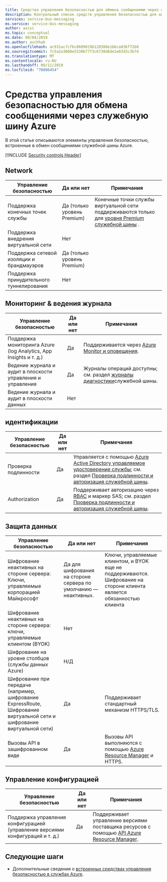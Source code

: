 ```yaml
---
title: Средства управления безопасностью для обмена сообщениями через служебную шину Azure
description: Контрольный список средств управления безопасностью для оценки обмена сообщениями через служебную шину Azure
services: service-bus-messaging
ms.service: service-bus-messaging
author: axisc
ms.topic: conceptual
ms.date: 09/04/2019
ms.author: aschhab
ms.openlocfilehash: ac931ac7cf6c8609019b120388e1b6ca836f72b8
ms.sourcegitcommit: 7c5a2a3068e5330b77f3c6738d6de1e03d3c3b7d
ms.translationtype: MT
ms.contentlocale: ru-RU
ms.lasthandoff: 09/11/2019
ms.locfileid: "70886454"
---
```

# <a name="security-controls-for-azure-service-bus-messaging"></a>Средства управления безопасностью для обмена сообщениями через служебную шину Azure

В этой статье описываются элементы управления безопасностью, встроенные в обмен сообщениями служебной шины Azure.

[!INCLUDE [Security controls Header](../../includes/security-controls-header.md)]

## <a name="network"></a>Network

| Управление безопасностью | Да или нет | Примечания |
|---|---|--|
| Поддержка конечных точек службы| Да (только уровень Premium) | Конечные точки службы виртуальной сети поддерживаются только для [уровня Premium служебной шины](service-bus-premium-messaging.md) . |
| Поддержка внедрения виртуальной сети| Нет | |
| Поддержка сетевой изоляции и брандмауэров| Да (только уровень Premium) |  |
| Поддержка принудительного туннелирования| Нет |  |

## <a name="monitoring--logging"></a>Мониторинг & ведения журнала

| Управление безопасностью | Да или нет | Примечания|
|---|---|--|
| Поддержка мониторинга Azure (log Analytics, App Insights и т. д.)| Да | Поддерживается через [Azure Monitor и оповещения](service-bus-metrics-azure-monitor.md). |
| Ведение журнала и аудит в плоскости управления и управления| Да | Журналы операций доступны; см. раздел [журналы диагностики](service-bus-diagnostic-logs.md)служебной шины.  |
| Ведение журнала и аудит в плоскости данных| Нет |  |

## <a name="identity"></a>идентификации

| Управление безопасностью | Да или нет | Примечания|
|---|---|--|
| Проверка подлинности| Да | Управляется с помощью [Azure Active Directory управляемое удостоверение службы](service-bus-managed-service-identity.md); см. раздел [Проверка подлинности и авторизация служебной шины](service-bus-authentication-and-authorization.md).|
| Authorization| Да | Поддерживает авторизацию через [RBAC](authenticate-application.md) и маркер SAS; см. раздел [Проверка подлинности и авторизация служебной шины](service-bus-authentication-and-authorization.md). |

## <a name="data-protection"></a>Защита данных

| Управление безопасностью | Да или нет | Примечания |
|---|---|--|
| Шифрование неактивных на стороне сервера: Ключи, управляемые корпорацией Майкрософт |  Да для шифрования на стороне сервера по умолчанию — неактивных. | Ключи, управляемые клиентом, и BYOK еще не поддерживаются. Шифрование на стороне клиента является обязанностью клиента |
| Шифрование неактивных на стороне сервера: ключи, управляемые клиентом (BYOK) | Нет |   |
| Шифрование на уровне столбцов (службы данных Azure)| Н/Д | |
| Шифрование при передаче (например, шифрование ExpressRoute, Шифрование виртуальной сети и шифрование виртуальной сети)| Да | Поддерживает стандартный механизм HTTPS/TLS. |
| Вызовы API в зашифрованном виде| Да | Вызовы API выполняются с помощью [Azure Resource Manager](../azure-resource-manager/index.yml) и HTTPS. |

## <a name="configuration-management"></a>Управление конфигурацией

| Управление безопасностью | Да или нет | Примечания|
|---|---|--|
| Поддержка управления конфигурацией (управление версиями конфигураций и т. д.)| Да | Поддерживает управление версиями поставщика ресурсов с помощью [API Azure Resource Manager](/rest/api/resources/).|

## <a name="next-steps"></a>Следующие шаги

- Дополнительные сведения о [встроенных средствах управления безопасностью в службах Azure](../security/fundamentals/security-controls.md).